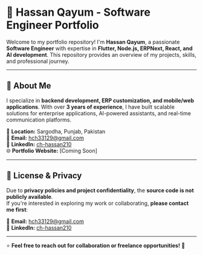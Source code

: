 # 🚀 Hassan Qayum - Software Engineer Portfolio

Welcome to my portfolio repository! I'm **Hassan Qayum**, a passionate **Software Engineer** with expertise in **Flutter, Node.js, ERPNext, React, and AI development**. This repository provides an overview of my projects, skills, and professional journey.

---

## 🔹 About Me

I specialize in **backend development, ERP customization, and mobile/web applications**. With over **3 years of experience**, I have built scalable solutions for enterprise applications, AI-powered assistants, and real-time communication platforms.

📍 **Location:** Sargodha, Punjab, Pakistan  
📧 **Email:** [hch33129@gmail.com](mailto:hch33129@gmail.com)  
🔗 **LinkedIn:** [ch-hassan210](https://www.linkedin.com/in/ch-hassan210/)  
🌐 **Portfolio Website:** [Coming Soon]  

---

## 📜 License & Privacy

Due to **privacy policies and project confidentiality**, the **source code is not publicly available**.  
If you're interested in exploring my work or collaborating, **please contact me first**:

📧 **Email:** [hch33129@gmail.com](mailto:hch33129@gmail.com)  
🔗 **LinkedIn:** [ch-hassan210](https://www.linkedin.com/in/ch-hassan210/)

---

⭐ **Feel free to reach out for collaboration or freelance opportunities!** 🚀
